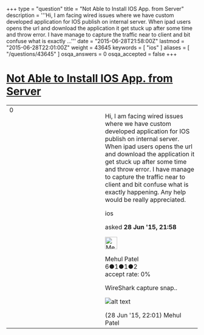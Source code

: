 +++
type = "question"
title = "Not Able to Install IOS App. from Server"
description = '''Hi, I am facing wired issues where we have custom developed application for IOS publish on internal server. When ipad users opens the url and download the application it get stuck up after some time and throw error. I have manage to capture the traffic near to client and bit confuse what is exactly ...'''
date = "2015-06-28T21:58:00Z"
lastmod = "2015-06-28T22:01:00Z"
weight = 43645
keywords = [ "ios" ]
aliases = [ "/questions/43645" ]
osqa_answers = 0
osqa_accepted = false
+++

<div class="headNormal">

# [Not Able to Install IOS App. from Server](/questions/43645/not-able-to-install-ios-app-from-server)

</div>

<div id="main-body">

<div id="askform">

<table id="question-table" style="width:100%;"><colgroup><col style="width: 50%" /><col style="width: 50%" /></colgroup><tbody><tr class="odd"><td style="width: 30px; vertical-align: top"><div class="vote-buttons"><span id="post-43645-upvote" class="ajax-command post-vote up" rel="nofollow" title="I like this post (click again to cancel)"> </span><div id="post-43645-score" class="post-score" title="current number of votes">0</div><span id="post-43645-downvote" class="ajax-command post-vote down" rel="nofollow" title="I dont like this post (click again to cancel)"> </span> <span id="favorite-mark" class="ajax-command favorite-mark" rel="nofollow" title="mark/unmark this question as favorite (click again to cancel)"> </span><div id="favorite-count" class="favorite-count"></div></div></td><td><div id="item-right"><div class="question-body"><p>Hi, I am facing wired issues where we have custom developed application for IOS publish on internal server. When ipad users opens the url and download the application it get stuck up after some time and throw error. I have manage to capture the traffic near to client and bit confuse what is exactly happening. Any help would be really appreciated.</p></div><div id="question-tags" class="tags-container tags"><span class="post-tag tag-link-ios" rel="tag" title="see questions tagged &#39;ios&#39;">ios</span></div><div id="question-controls" class="post-controls"></div><div class="post-update-info-container"><div class="post-update-info post-update-info-user"><p>asked <strong>28 Jun '15, 21:58</strong></p><img src="https://secure.gravatar.com/avatar/8517ffa9deb502f1e73ff0a735155b21?s=32&amp;d=identicon&amp;r=g" class="gravatar" width="32" height="32" alt="Mehul%20Patel&#39;s gravatar image" /><p><span>Mehul Patel</span><br />
<span class="score" title="6 reputation points">6</span><span title="1 badges"><span class="badge1">●</span><span class="badgecount">1</span></span><span title="1 badges"><span class="silver">●</span><span class="badgecount">1</span></span><span title="2 badges"><span class="bronze">●</span><span class="badgecount">2</span></span><br />
<span class="accept_rate" title="Rate of the user&#39;s accepted answers">accept rate:</span> <span title="Mehul Patel has no accepted answers">0%</span></p></div></div><div id="comments-container-43645" class="comments-container"><span id="43646"></span><div id="comment-43646" class="comment"><div id="post-43646-score" class="comment-score"></div><div class="comment-text"><p>WireShark capture snap..</p><p><img src="https://osqa-ask.wireshark.org/upfiles/Capture_ReAhjAt.PNG" alt="alt text" /></p></div><div id="comment-43646-info" class="comment-info"><span class="comment-age">(28 Jun '15, 22:01)</span> <span class="comment-user userinfo">Mehul Patel</span></div></div></div><div id="comment-tools-43645" class="comment-tools"></div><div class="clear"></div><div id="comment-43645-form-container" class="comment-form-container"></div><div class="clear"></div></div></td></tr></tbody></table>

</div>

</div>

